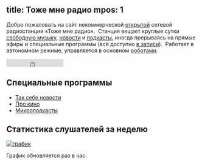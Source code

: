 title: Тоже мне радио
mpos: 1
---
Добро пожаловать на сайт некоммерческой [открытой][open] сетевой радиостанции
«Тоже мне радио».  Станция вещает круглые сутки [свободную музыку][music],
[новости][news] и [подкасты][pc], иногда прерываясь на прямые эфиры и
специальные программы (всё доступно [в записи][sub]).  Работает в автономном
режиме, управляется в основном [роботами][robots].

<iframe src="http://www.facebook.com/plugins/like.php?href=http%3A%2F%2Fwww.facebook.com%2Fpages%2F%D0%A2%D0%BE%D0%B6%D0%B5-%D0%BC%D0%BD%D0%B5-%D1%80%D0%B0%D0%B4%D0%B8%D0%BE%2F186801854693981&amp;layout=button_count&amp;show_faces=false&amp;width=150&amp;action=like&amp;colorscheme=light&amp;height=21" scrolling="no" frameborder="0" style="border:none; overflow:hidden; width:150px; height:21px;" allowTransparency="true"></iframe>


## Специальные программы

- [Так себе новости](/news.html)
- [Про кино](/prokino.html)
- [Микроподкасты](/mcast.html)


## Статистика слушателей за неделю

<a target="_blank" href="http://stream.tmradio.net/"><img src="http://stream.tmradio.net/listeners-week.png" alt="график"/></a>

График обновляется раз в час.

[listen]: http://stream.tmradio.net:8180/live.mp3.m3u
[log]: http://files.tmradio.net/listeners.csv
[news]: http://echo.msk.ru/news/
[open]: /open.html
[pc]: /podcast.html
[music]: /music.html
[robots]: /robots.html
[sub]: /subscription.html
